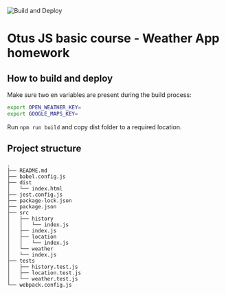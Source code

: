 ![Build and Deploy](https://github.com/jev11/otus-weather-forecast/actions/workflows/deploy.yml/badge.svg)

# Otus JS basic course - Weather App homework

## How to build and deploy

Make sure two en variables are present during the build process:

```bash
export OPEN_WEATHER_KEY=
export GOOGLE_MAPS_KEY=
```

Run `npm run build` and copy dist folder to a required location.

## Project structure

```
.
├── README.md
├── babel.config.js
├── dist
│   └── index.html
├── jest.config.js
├── package-lock.json
├── package.json
├── src
│   ├── history
│   │   └── index.js
│   ├── index.js
│   ├── location
│   │   └── index.js
│   └── weather
│   └── index.js
├── tests
│   ├── history.test.js
│   ├── location.test.js
│   └── weather.test.js
└── webpack.config.js
```

